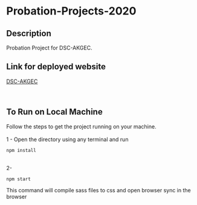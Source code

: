 # Probation-Projects-2020

## Description

Probation Project for DSC-AKGEC.

## Link for deployed website

[DSC-AKGEC](https://sonamgupta21.github.io/Probation-Projects-2020/)

<br>

## To Run on Local Machine

Follow the steps to get the project running on your machine.  
<br>
1 - Open the directory using any terminal and run

```
npm install
```

<br>
2-

```
npm start
```

This command will compile sass files to css and open browser sync in the browser

